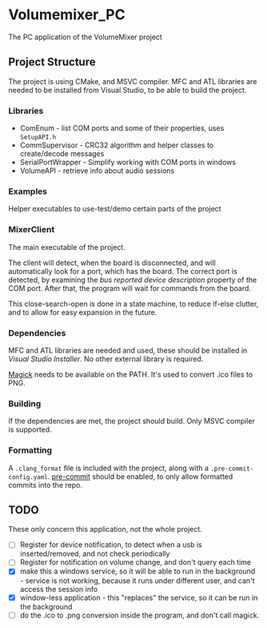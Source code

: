 # Volumemixer_PC

The PC application of the VolumeMixer project


## Project Structure

The project is using CMake, and MSVC compiler. MFC and ATL libraries are needed to be installed from Visual Studio, to be able to build the project.

### Libraries

+ ComEnum - list COM ports and some of their properties, uses `SetupAPI.h`
+ CommSupervisor - CRC32 algorithm and helper classes to create/decode messages
+ SerialPortWrapper - Simplify working with COM ports in windows
+ VolumeAPI - retrieve info about audio sessions

### Examples
Helper executables to use-test/demo certain parts of the project

### MixerClient
The main executable of the project. 

The client will detect, when the board is disconnected, and will automatically look for a port, which has the board. The correct port is detected, by examining the *bus reported device description* property of the COM port. After that, the program will wait for commands from the board.

This close-search-open is done in a state machine, to reduce if-else clutter, and to allow for easy expansion in the future.

### Dependencies
MFC and ATL libraries are needed and used, these should be installed in *Visual Studio Installer*. No other external library is required.

[Magick](https://imagemagick.org/index.php) needs to be available on the PATH. It's used to convert .ico files to PNG.


### Building
If the dependencies are met, the project should build. Only MSVC compiler is supported.

### Formatting
A `.clang_format` file is included with the project, along with a `.pre-commit-config.yaml`. [pre-commit](https://pre-commit.com/) should be enabled, to only allow formatted commits into the repo.


## TODO
These only concern this application, not the whole project.

- [ ] Register for device notification, to detect when a usb is inserted/removed, and not check periodically
- [ ] Register for notification on volume change, and don't query each time
- [x] make this a windows service, so it will be able to run in the background - service is not working, because it runs under different user, and can't access the session info
- [x] window-less application - this "replaces" the service, so it can be run in the background
- [ ] do the .ico to .png conversion inside the program, and don't call magick.

